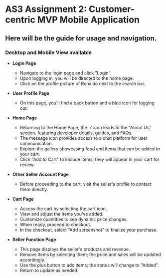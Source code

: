 <h1>AS3 Assignment 2: Customer-centric MVP Mobile Application</h1>
<h2>Here will be the guide for usage and navigation.</h2>
<h3>Desktop and Mobile View available</h3>

- **Login Page**

  - Navigate to the login page and click "Login".
  - Upon logging in, you will be directed to the home page.
  - Click on the profile picture of Ronaldo next to the search bar.

- **User Profile Page**

  - On this page, you'll find a back button and a blue icon for logging out.

- **Home Page**

  - Returning to the Home Page, the 'i' icon leads to the "About Us" section, featuring developer details, guides, and FAQs.
  - The message icon provides access to a chat platform for user communication.
  - Explore the gallery showcasing food and items that can be added to your cart.
  - Click "Add to Cart" to include items; they will appear in your cart for review.

- **Other Seller Account Page**

  - Before proceeding to the cart, visit the seller's profile to contact them directly.

- **Cart Page**

  - Access the cart by selecting the cart icon.
  - View and adjust the items you've added.
  - Customize quantities to see dynamic price changes.
  - When ready, proceed to checkout.
  - In the checkout, select "Add screenshot" to finalize your purchase.

- **Seller Function Page**
  - This page displays the seller's products and revenue.
  - Remove items by selecting them; the price and sales will be updated accordingly.
  - Use the plus button to add items; the status will change to "Added".
  - Return to update as needed.
